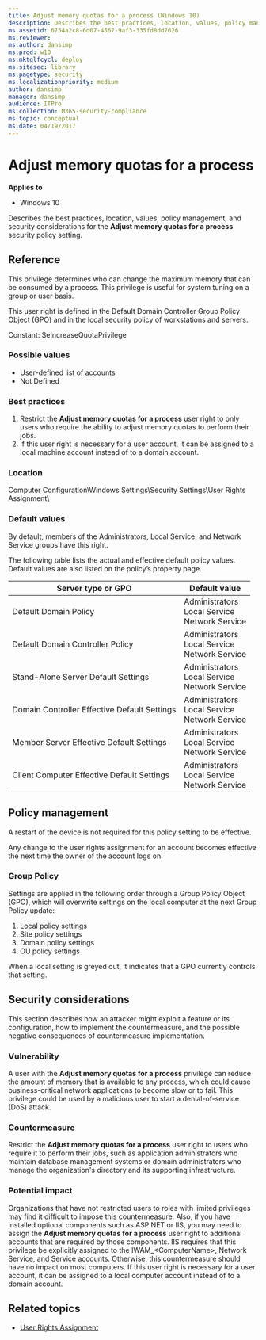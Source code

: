 ```yaml
---
title: Adjust memory quotas for a process (Windows 10)
description: Describes the best practices, location, values, policy management, and security considerations for the Adjust memory quotas for a process security policy setting.
ms.assetid: 6754a2c8-6d07-4567-9af3-335fd8dd7626
ms.reviewer:
ms.author: dansimp
ms.prod: w10
ms.mktglfcycl: deploy
ms.sitesec: library
ms.pagetype: security
ms.localizationpriority: medium
author: dansimp
manager: dansimp
audience: ITPro
ms.collection: M365-security-compliance
ms.topic: conceptual
ms.date: 04/19/2017
---
```


# Adjust memory quotas for a process

**Applies to**
-   Windows 10

Describes the best practices, location, values, policy management, and security considerations for the **Adjust memory quotas for a process** security policy setting.

## Reference

This privilege determines who can change the maximum memory that can be consumed by a process. This privilege is useful for system tuning on a group or user basis.

This user right is defined in the Default Domain Controller Group Policy Object (GPO) and in the local security policy of workstations and servers.

Constant: SeIncreaseQuotaPrivilege

### Possible values

-   User-defined list of accounts
-   Not Defined

### Best practices

1.  Restrict the **Adjust memory quotas for a process** user right to only users who require the ability to adjust memory quotas to perform their jobs.
2.  If this user right is necessary for a user account, it can be assigned to a local machine account instead of to a domain account.

### Location

Computer Configuration\\Windows Settings\\Security Settings\\User Rights Assignment\\

### Default values

By default, members of the Administrators, Local Service, and Network Service groups have this right.

The following table lists the actual and effective default policy values. Default values are also listed on the policy’s property page.

| Server type or GPO | Default value |
| - | - |
| Default Domain Policy | Administrators<br>Local Service<br>Network Service |
| Default Domain Controller Policy | Administrators<br>Local Service<br>Network Service |
| Stand-Alone Server Default Settings | Administrators<br>Local Service<br>Network Service |
| Domain Controller Effective Default Settings | Administrators<br>Local Service<br>Network Service |
| Member Server Effective Default Settings | Administrators<br>Local Service<br>Network Service |
| Client Computer Effective Default Settings | Administrators<br>Local Service<br>Network Service |

## Policy management

A restart of the device is not required for this policy setting to be effective.

Any change to the user rights assignment for an account becomes effective the next time the owner of the account logs on.

### Group Policy

Settings are applied in the following order through a Group Policy Object (GPO), which will overwrite settings on the local computer at the next Group Policy update:

1.  Local policy settings
2.  Site policy settings
3.  Domain policy settings
4.  OU policy settings

When a local setting is greyed out, it indicates that a GPO currently controls that setting.

## Security considerations

This section describes how an attacker might exploit a feature or its configuration, how to implement the countermeasure, and the possible negative consequences of countermeasure implementation.

### Vulnerability

A user with the **Adjust memory quotas for a process** privilege can reduce the amount of memory that is available to any process, which could cause business-critical network applications to become slow or to fail. This privilege could be used by a malicious user to start a denial-of-service (DoS) attack.

### Countermeasure

Restrict the **Adjust memory quotas for a process** user right to users who require it to perform their jobs, such as application administrators who maintain database management systems or domain administrators who manage the organization's directory and its supporting infrastructure.

### Potential impact

Organizations that have not restricted users to roles with limited privileges may find it difficult to impose this countermeasure. Also, if you have installed optional components such as ASP.NET or IIS, you may need to assign the **Adjust memory quotas for a process** user right to additional accounts that are required by those components. IIS requires that this privilege be explicitly assigned to the IWAM\_&lt;ComputerName&gt;, Network Service, and Service accounts. Otherwise, this countermeasure should have no impact on most computers. If this user right is necessary for a user account, it can be assigned to a local computer account instead of to a domain account.

## Related topics
- [User Rights Assignment](user-rights-assignment.md)


